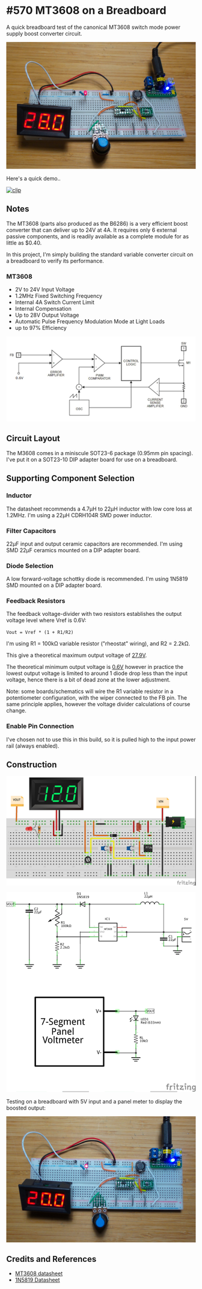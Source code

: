 # #570 MT3608 on a Breadboard

A quick breadboard test of the canonical MT3608 switch mode power supply boost converter circuit.

![Build](./assets/Breadboarded_build.jpg?raw=true)

Here's a quick demo..

[![clip](https://img.youtube.com/vi/sJViLFRlgVI/0.jpg)](https://www.youtube.com/watch?v=sJViLFRlgVI)

## Notes

The MT3608 (parts also produced as the B6286) is a very efficient boost converter that can deliver up to 24V at 4A.
It requires only 6 external passive components, and is readily available as a complete module for as little as $0.40.

In this project, I'm simply building the standard variable converter circuit on a breadboard to verify its performance.

### MT3608

* 2V to 24V Input Voltage
* 1.2MHz Fixed Switching Frequency
* Internal 4A Switch Current Limit
* Internal Compensation
* Up to 28V Output Voltage
* Automatic Pulse Frequency Modulation Mode at Light Loads
* up to 97% Efficiency

![MT3608_functional](../assets/MT3608_functional.png?raw=true)

## Circuit Layout

The M3608 comes in a miniscule SOT23-6 package (0.95mm pin spacing).
I've put it on a SOT23-10 DIP adapter board for use on a breadboard.

## Supporting Component Selection

### Inductor

The datasheet recommends a 4.7µH to 22µH inductor with low core loss at 1.2MHz.
I'm using a 22µH CDRH104R SMD power inductor.

### Filter Capacitors

22µF input and output ceramic capacitors are recommended. I'm using SMD 22µF ceramics mounted on a DIP adapter board.

### Diode Selection

A low forward-voltage schottky diode is recommended.
I'm using 1N5819 SMD mounted on a DIP adapter board.

### Feedback Resistors

The feedback voltage-divider with two resistors establishes the output voltage level where Vref is 0.6V:

`Vout = Vref * (1 + R1/R2)`

I'm using R1 = 100kΩ variable resistor ("rheostat" wiring), and R2 = 2.2kΩ.

This give a theoretical maximum output voltage of [27.9V](https://www.wolframalpha.com/input/?i=0.6V+*(1+%2B+100k%CE%A9%2F2.2k%CE%A9)).

The theoretical minimum output voltage is [0.6V](https://www.wolframalpha.com/input/?i=0.6V+*(1+%2B+0k%CE%A9%2F2.2k%CE%A9))
however in practice the lowest output voltage is limited to around 1 diode drop less than the input voltage,
hence there is a bit of dead zone at the lower adjustment.

Note: some boards/schematics will wire the R1 variable resistor in a potentiometer configuration, with the wiper connected to the FB pin.
The same principle applies, however the voltage divider calculations of course change.

### Enable Pin Connection

I've chosen not to use this in this build, so it is pulled high to the input power rail (always enabled).

## Construction

![Breadboard](./assets/Breadboarded_bb.jpg?raw=true)

![Schematic](./assets/Breadboarded_schematic.jpg?raw=true)

Testing on a breadboard with 5V input and a panel meter to display the boosted output:

![Breadboard Build](./assets/Breadboarded_bb_build.jpg?raw=true)

## Credits and References

* [MT3608 datasheet](https://www.olimex.com/Products/Breadboarding/BB-PWR-3608/resources/MT3608.pdf)
* [1N5819 Datasheet](https://www.futurlec.com/Diodes/1N5819.shtml)
